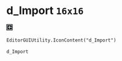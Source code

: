 # d_Import `16x16`
<img src="/img/d_Import.png" width=16 height=16>

``` CSharp
EditorGUIUtility.IconContent("d_Import")
```
```
d_Import
```
